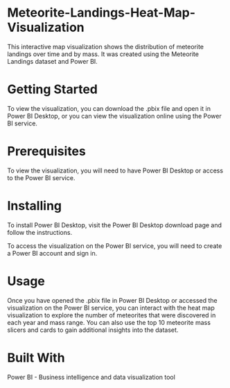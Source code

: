 # Meteorite-Landings-Heat-Map-Visualization

This interactive map visualization shows the distribution of meteorite landings over time and by mass. It was created using the Meteorite Landings dataset and Power BI.

# Getting Started
To view the visualization, you can download the .pbix file and open it in Power BI Desktop, or you can view the visualization online using the Power BI service.

# Prerequisites
To view the visualization, you will need to have Power BI Desktop or access to the Power BI service.

# Installing
To install Power BI Desktop, visit the Power BI Desktop download page and follow the instructions.

To access the visualization on the Power BI service, you will need to create a Power BI account and sign in.

# Usage
Once you have opened the .pbix file in Power BI Desktop or accessed the visualization on the Power BI service, you can interact with the heat map visualization to explore the number of meteorites that were discovered in each year and mass range. You can also use the top 10 meteorite mass slicers and cards to gain additional insights into the dataset.

# Built With
Power BI - Business intelligence and data visualization tool
